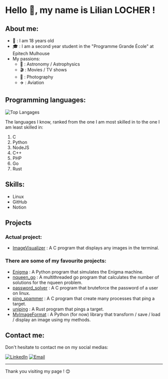 # Hello 👋, my name is Lilian LOCHER !

## About me:

- 🎂 : I am 18 years old
- 🎓 : I am a second year student in the "Programme Grande École" at Epitech Mulhouse
- My passions:
  - 💫 : Astronomy / Astrophysics
  - 🎬 : Movies / TV shows
  - 📸 : Photography
  - ✈️ : Aviation

## Programming languages:

![Top Langages](https://github-readme-stats.vercel.app/api/top-langs/?username=Liloche19&layout=compact)

The languages I know, ranked from the one I am most skilled in to the one I am least skilled in:
1) C
2) Python
3) NodeJS
4) C++
5) PHP
6) Go
7) Rust

## Skills:

- Linux
- GitHub
- Notion

## Projects

### Actual project:

- [ImageVisualizer](https://github.com/Liloche19/ImageVisualizer) : A C program that displays any images in the terminal.

### There are some of my favourite projects:

- [Enigma](https://github.com/Liloche19/enigma.git) : A Python program that simulates the Enigma machine.
- [nqueen_go](https://github.com/Liloche19/nqueen_go.git) : A multithreaded go program that calculates the number of solutions for the nqueen problem.
- [password_solver](https://github.com/Liloche19/password_solver.git) : A C program that bruteforce the password of a user on linux.
- [ping_spammer](https://github.com/Liloche19/ping_spammer.git) : A C program that create many processes that ping a target.
- [uniping](https://github.com/B0SEmc/uniping.git) : A Rust program that pings a target.
- [MyImageFormat](https://github.com/Liloche19/MyImageFormat.git) : A Python (for now) library that transform / save / load / display an image using my methods.

## Contact me:

Don't hesitate to contact me on my social medias:

[![LinkedIn](https://img.shields.io/badge/LinkedIn-0077B5?style=for-the-badge&logo=linkedin&logoColor=white)](https://www.linkedin.com/in/lilian-locher/) [![Email](https://img.shields.io/badge/Email-D14836?style=for-the-badge&logo=gmail&logoColor=white)](mailto:lilian.locher@epitech.eu)

---

Thank you visiting my page ! 😊
